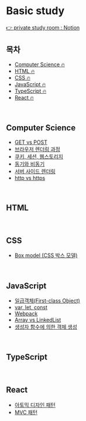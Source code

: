 # Basic study

[👉 private study room : Notion](https://ripe-pincushion-3a9.notion.site/Yeseul-s-Study-Room-7a71b23d755346949cf722a72beb4c63)


## 목차

- [Computer Science 🔥](#Computer-Science)
- [HTML 🔥](#HTML)
- [CSS 🔥](#CSS)
- [JavaScript 🔥](#JavaScript)
- [TypeScript 🔥](#TypeScript)
- [React 🔥](#React)

<br>


## Computer Science

- [GET vs POST](https://velog.io/@parkksss/%EA%B0%9C%EB%B0%9C%EC%A7%80%EC%8B%9D-HTTP-Method)
- [브라우저 렌더링 과정](https://velog.io/@parkksss/%EA%B0%9C%EB%B0%9C%EC%A7%80%EC%8B%9D-%EB%A0%8C%EB%8D%94%EB%A7%81)
- [쿠키, 세션, 웹스토리지](https://velog.io/@parkksss/%EA%B0%9C%EB%B0%9C%EC%A7%80%EC%8B%9D-%EC%BF%A0%ED%82%A4-%EC%84%B8%EC%85%98-%EC%9B%B9%EC%8A%A4%ED%86%A0%EB%A6%AC%EC%A7%80)
- [동기와 비동기](https://velog.io/@parkksss/%EA%B0%9C%EB%B0%9C%EC%A7%80%EC%8B%9D-%EB%8F%99%EA%B8%B0%EC%99%80-%EB%B9%84%EB%8F%99%EA%B8%B0)
- [서버 사이드 렌더링](https://velog.io/@parkksss/%EA%B0%9C%EB%B0%9C%EC%A7%80%EC%8B%9D-%EC%84%9C%EB%B2%84-%EC%82%AC%EC%9D%B4%EB%93%9C-%EB%A0%8C%EB%8D%94%EB%A7%81)
- [http vs https](https://velog.io/@parkksss/%EA%B0%9C%EB%B0%9C%EC%A7%80%EC%8B%9D-http-vs-https-%EC%B0%A8%EC%9D%B4%EC%A0%90)

<!-- - Cloudfront (aws, css, cloudfront개념 / 배포방법)
- MVP
- UT
- JWT (개념, + 코드 🖥 ) -->

<br>

## HTML

<br>

## CSS

- [Box model (CSS 박스 모델)](https://velog.io/@parkksss/%EA%B0%9C%EB%B0%9C%EA%B8%B0%EB%A1%9D-css%EB%B0%95%EC%8A%A4%EB%AA%A8%EB%8D%B8)

<!-- - [🏃‍♀️스프린터스🏃‍♀️] 반응형웹 vs 적응형웹 ( 개념, + 코드 🖥 ) -->

<br>

## JavaScript

- [일급객체(First-class Object)](https://www.notion.so/First-class-Object-744c3ca56dd74ef9b23cdbec948c75d0)
- [var, let, const](https://velog.io/@parkksss/%EA%B0%9C%EB%B0%9C%EC%A7%80%EC%8B%9D-var-let-const)
- [Webpack](https://velog.io/@parkksss/%EA%B0%9C%EB%B0%9C%EC%A7%80%EC%8B%9D-Webpack)
- [Array vs LinkedList](https://velog.io/@parkksss/%EA%B0%9C%EB%B0%9C%EC%A7%80%EC%8B%9D-Array-vs-LinkedList)
- [생성자 함수에 의한 객체 생성](https://www.notion.so/3c1ed4cbad0d49a597c81b6cabd2ee59)

<!-- - REST API(rest api, restful api, http method, context api) [🏃‍♀️스프린터스🏃‍♀️] 
- axios -->

<br>

## TypeScript

<br>

## React


- [아토믹 디자인 패턴](https://velog.io/@parkksss/%EA%B0%9C%EB%B0%9C%EC%A7%80%EC%8B%9D-%EC%95%84%ED%86%A0%EB%AF%B9-%EB%94%94%EC%9E%90%EC%9D%B8-%ED%8C%A8%ED%84%B4)
- [MVC 패턴](https://velog.io/@parkksss/%EA%B0%9C%EB%B0%9C%EC%A7%80%EC%8B%9D-MVC-%ED%8C%A8%ED%84%B4%EC%9D%B4%EB%9E%80-%EB%AC%B4%EC%97%87%EC%9D%B8%EA%B0%80)

<!-- - React (react, 특징)  [🏃‍♀️스프린터스🏃‍♀️] 
- 라이브러리 vs 프레임워크 vs 패키지 (개념, 차이점)
- 전역상태관리 (개념, 라이브러리들)
- Redux (redux, 특징, 기본원칙)  [🏃‍♀️스프린터스🏃‍♀️] 
- 무한스크롤 (Infinite scroll, intersectionObserver api, + 코드 🖥 )
- 소셜로그인 (소셜로그인, social oauth, 프로젝트에서 선택이유, + 코드 🖥 ) 

- react-router-dom
- styled-components

- kakao-map (api, + 코드 🖥 )
- react-kakao-maps-sdk (커스텀오버레이, 인포윈도우/마커, + 코드 🖥 )
- geolocation (실시간 위치기반 서비스, + 코드 🖥 )

- 웹소켓(websocket : stomp, sockjs, + 코드 🖥 )  [🏃‍♀️스프린터스🏃‍♀️] 
- PWA (개념, 설정방법, + 코드 🖥 ) -->

<br>
